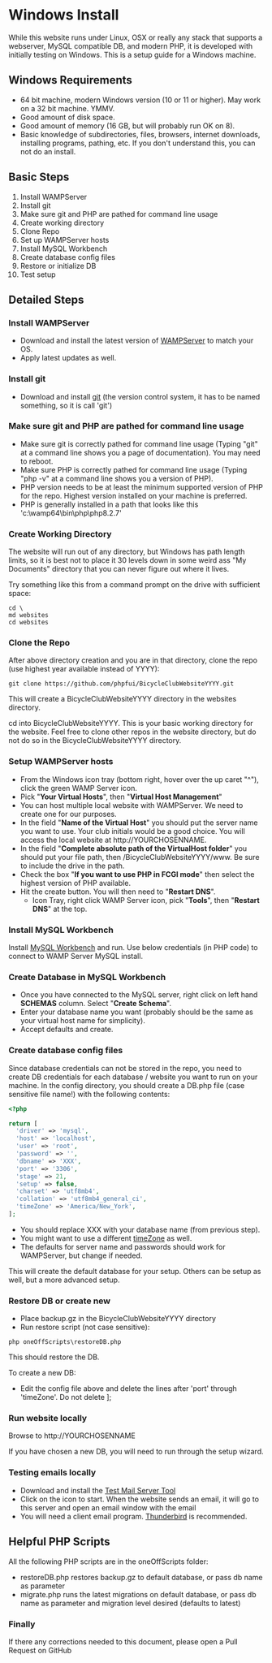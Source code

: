 # Windows Install
While this website runs under Linux, OSX or really any stack that supports a webserver, MySQL compatible DB, and modern PHP, it is developed with initially testing on Windows. This is a setup guide for a Windows machine.

## Windows Requirements
- 64 bit machine, modern Windows version (10 or 11 or higher). May work on a 32 bit machine. YMMV.
- Good amount of disk space.
- Good amount of memory (16 GB, but will probably run OK on 8).
- Basic knowledge of subdirectories, files, browsers, internet downloads, installing programs, pathing, etc. If you don't understand this, you can not do an install.

## Basic Steps
1. Install WAMPServer
2. Install git
3. Make sure git and PHP are pathed for command line usage
4. Create working directory
4. Clone Repo
6. Set up WAMPServer hosts
7. Install MySQL Workbench
8. Create database config files
9. Restore or initialize DB
10. Test setup

## Detailed Steps

### Install WAMPServer
- Download and install the latest version of [WAMPServer](https://wampserver.aviatechno.net/) to match your OS.
- Apply latest updates as well.

### Install git
- Download and install [git](https://git-scm.com/download/win) (the version control system, it has to be named something, so it is call 'git')

### Make sure git and PHP are pathed for command line usage
- Make sure git is correctly pathed for command line usage (Typing "git" at a command line shows you a page of documentation). You may need to reboot.
- Make sure PHP is correctly pathed for command line usage (Typing "php -v" at a command line shows you a version of PHP).
- PHP version needs to be at least the minimum supported version of PHP for the repo.  Highest version installed on your machine is preferred.
- PHP is generally installed in a path that looks like this 'c:\wamp64\bin\php\php8.2.7'

### Create Working Directory
The website will run out of any directory, but Windows has path length limits, so it is best not to place it 30 levels down in some weird ass "My Documents" directory that you can never figure out where it lives.

Try something like this from a command prompt on the drive with sufficient space:
```
cd \
md websites
cd websites
```

### Clone the Repo
After above directory creation and you are in that directory, clone the repo (use highest year available instead of YYYY):
```
git clone https://github.com/phpfui/BicycleClubWebsiteYYYY.git
```
This will create a BicycleClubWebsiteYYYY directory in the websites directory.

cd into BicycleClubWebsiteYYYY.  This is your basic working directory for the website. Feel free to clone other repos in the website directory, but do not do so in the BicycleClubWebsiteYYYY directory.

### Setup WAMPServer hosts
- From the Windows icon tray (bottom right, hover over the up caret "^"), click the green WAMP Server icon.
- Pick "**Your Virtual Hosts**", then "**Virtual Host Management**"
- You can host multiple local website with WAMPServer. We need to create one for our purposes.
- In the field "**Name of the Virtual Host**" you should put the server name you want to use.  Your club initials would be a good choice.  You will access the local website at http://YOURCHOSENNAME.
- In the field "**Complete absolute path of the VirtualHost folder**" you should put your file path, then /BicycleClubWebsiteYYYY/www.  Be sure to include the drive in the path.
- Check the box "**If you want to use PHP in FCGI mode**" then select the highest version of PHP available.
- Hit the create button.  You will then need to "**Restart DNS**".
  - Icon Tray, right click WAMP Server icon, pick "**Tools**", then "**Restart DNS**" at the top.

### Install MySQL Workbench
Install [MySQL Workbench](https://dev.mysql.com/downloads/workbench/) and run.  Use below credentials (in PHP code) to connect to WAMP Server MySQL install.

### Create Database in MySQL Workbench
- Once you have connected to the MySQL server, right click on left hand **SCHEMAS** column. Select "**Create Schema**".
- Enter your database name you want (probably should be the same as your virtual host name for simplicity).
- Accept defaults and create.

### Create database config files
Since database credentials can not be stored in the repo, you need to create DB credentials for each database / website you want to run on your machine.
In the config directory, you should create a DB.php file (case sensitive file name!) with the following contents:

```php
<?php

return [
  'driver' => 'mysql',
  'host' => 'localhost',
  'user' => 'root',
  'password' => '',
  'dbname' => 'XXX',
  'port' => '3306',
  'stage' => 21,
  'setup' => false,
  'charset' => 'utf8mb4',
  'collation' => 'utf8mb4_general_ci',
  'timeZone' => 'America/New_York',
];
```

- You should replace XXX with your database name (from previous step).
- You might want to use a different [timeZone](https://www.php.net/manual/en/timezones.php) as well.
- The defaults for server name and passwords should work for WAMPServer, but change if needed.

This will create the default database for your setup. Others can be setup as well, but a more advanced setup.

### Restore DB or create new
- Place backup.gz in the BicycleClubWebsiteYYYY directory
- Run restore script (not case sensitive):
```
php oneOffScripts\restoreDB.php
```
This should restore the DB.

To create a new DB:

- Edit the config file above and delete the lines after 'port' through 'timeZone'. Do not delete ];

### Run website locally
Browse to http://YOURCHOSENNAME

If you have chosen a new DB, you will need to run through the setup wizard.

### Testing emails locally
- Download and install the [Test Mail Server Tool](https://toolheap.com/test-mail-server-tool/)
- Click on the icon to start.  When the website sends an email, it will go to this server and open an email window with the email
- You will need a client email program.  [Thunderbird](https://www.thunderbird.net/) is recommended.

## Helpful PHP Scripts
All the following PHP scripts are in the oneOffScripts folder:
- restoreDB.php restores backup.gz to default database, or pass db name as parameter
- migrate.php runs the latest migrations on default database, or pass db name as parameter and migration level desired (defaults to latest)

### Finally
If there any corrections needed to this document, please open a Pull Request on GitHub
